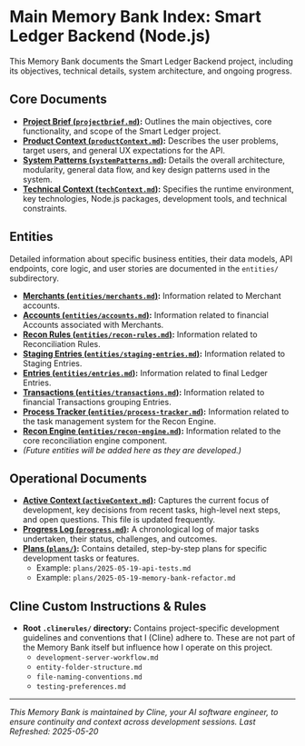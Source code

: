 # Main Memory Bank Index: Smart Ledger Backend (Node.js)

This Memory Bank documents the Smart Ledger Backend project, including its objectives, technical details, system architecture, and ongoing progress.

## Core Documents

- **[Project Brief (`projectbrief.md`)](./projectbrief.md):** Outlines the main objectives, core functionality, and scope of the Smart Ledger project.
- **[Product Context (`productContext.md`)](./productContext.md):** Describes the user problems, target users, and general UX expectations for the API.
- **[System Patterns (`systemPatterns.md`)](./systemPatterns.md):** Details the overall architecture, modularity, general data flow, and key design patterns used in the system.
- **[Technical Context (`techContext.md`)](./techContext.md):** Specifies the runtime environment, key technologies, Node.js packages, development tools, and technical constraints.

## Entities

Detailed information about specific business entities, their data models, API endpoints, core logic, and user stories are documented in the `entities/` subdirectory.

- **[Merchants (`entities/merchants.md`)](./entities/merchants.md):** Information related to Merchant accounts.
- **[Accounts (`entities/accounts.md`)](./entities/accounts.md):** Information related to financial Accounts associated with Merchants.
- **[Recon Rules (`entities/recon-rules.md`)](./entities/recon-rules.md):** Information related to Reconciliation Rules.
- **[Staging Entries (`entities/staging-entries.md`)](./entities/staging-entries.md):** Information related to Staging Entries.
- **[Entries (`entities/entries.md`)](./entities/entries.md):** Information related to final Ledger Entries.
- **[Transactions (`entities/transactions.md`)](./entities/transactions.md):** Information related to financial Transactions grouping Entries.
- **[Process Tracker (`entities/process-tracker.md`)](./entities/process-tracker.md):** Information related to the task management system for the Recon Engine.
- **[Recon Engine (`entities/recon-engine.md`)](./entities/recon-engine.md):** Information related to the core reconciliation engine component.
- *(Future entities will be added here as they are developed.)*

## Operational Documents

- **[Active Context (`activeContext.md`)](./activeContext.md):** Captures the current focus of development, key decisions from recent tasks, high-level next steps, and open questions. This file is updated frequently.
- **[Progress Log (`progress.md`)](./progress.md):** A chronological log of major tasks undertaken, their status, challenges, and outcomes.
- **[Plans (`plans/`)](./plans/):** Contains detailed, step-by-step plans for specific development tasks or features.
    - Example: `plans/2025-05-19-api-tests.md`
    - Example: `plans/2025-05-19-memory-bank-refactor.md`

## Cline Custom Instructions & Rules

- **Root `.clinerules/` directory:** Contains project-specific development guidelines and conventions that I (Cline) adhere to. These are not part of the Memory Bank itself but influence how I operate on this project.
    - `development-server-workflow.md`
    - `entity-folder-structure.md`
    - `file-naming-conventions.md`
    - `testing-preferences.md`

---

*This Memory Bank is maintained by Cline, your AI software engineer, to ensure continuity and context across development sessions.*
*Last Refreshed: 2025-05-20*
